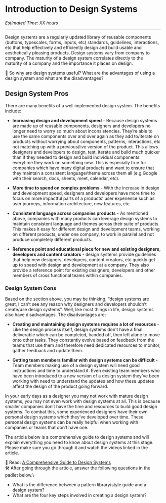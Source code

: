 # Introduction to Design Systems
*Estimated Time: XX hours*

---

Design systems are a regularly updated library of reusable components (buttons, typescales, forms, inputs, etc) standards, guidelines, interactions, etc that help effectively and efficiently design and build usable and aesthetically pleasing products. Design systems vary from company to company. The maturity of a design system correlates directly to the maturity of a company and the importance it places on design. 

<aside>
🤔 So why are design systems useful? What are the advantages of using a design system and what are the disadvantages? 
</aside>


## Design System Pros
There are many benefits of a well implemented design system. The benefits include:

- **Increasing design and development speed** - Because design systems are made up of reusable components, designers and developers no longer need to worry so much about inconsistencies. They’re able to use the same components over and over again as they add to/iterate on products without worrying about components, patterns, interactions, etc not matching up with a previous/live version of the product. This allows designers and developers to design, test, iterate and build much quicker than if they needed to design and build individual components everytime they work on something new. This is especially true for companies which have many digital products and want to ensure that they maintain a consistent language/theme across them all (e.g Google with their search, docs, sheets, meet, calendar, etc).


- **More time to spend on complex problems** - With the increase in design and development speed, designers and developers have more time to focus on more impactful parts of a products’ user experience such as user journeys, information architecture, new features, etc. 


- **Consistent language across companies products** -  As mentioned above, companies with many products can leverage design systems to maintain consistent language and themes across their suite of products. This makes it easy for different design and development teams, working on different products, under one company, to work in parallel and not produce completely different products. 


- **Reference point and educational piece for new and existing designers, developers and content creators** - design systems provide guidelines that help new designers, developers, content creators, etc quickly get up to speed with design and development at a company. They also provide a reference point for existing designers, developers and other members of cross functional teams within companies.  


### Design System Cons
Based on the section above, you may be thinking, “design systems are great, I can’t see any reason why designers and developers shouldn’t create/use design systems”. Well, like most things in life, design systems also have disadvantages. The disadvantages are:

- **Creating and maintaining design systems requires a lot of resources** - Like the design process itself, design systems don't have a final deliverable which can be completed, handed off, then left alone to move onto other tasks. They constantly evolve based on feedback from the teams that use them and therefore need dedicated resources to monitor, gather feedback and update them. 


- **Getting team members familiar with design systems can be difficult** - Team members making use of a design system will need good instructions and time to understand it. Even existing team members who have been introduced to a new version of a design system they’ve been working with need to understand the updates and how these updates affect the design of the product going forward. 

In your early days as a designer you may not work with mature design systems, you may not even work with design systems at all. This is because smaller companies don’t have the time and resources to build good design systems. To combat this, some experienced designers have their own personal design systems which they’ve developed over time. These personal design systems can be really helpful when working with companies or teams that don’t have one. 

The article below is a comprehensive guide to design systems and will explain everything you need to know about design systems at this stage. Please make sure you go through it and watch the videos linked in the article. 

<aside> 
  📖 Read: <a href="https://www.invisionapp.com/inside-design/guide-to-design-systems/" target="_blank">A Comprehensive Guide to Design Systems</a>
  </aside>


<aside>
 🛠️ After going through the article, answer the following questions in the padlet below.\
  
  - What is the difference between a pattern library/style guide and a design system?
  - What are the four key steps involved in creating a design system?
  </aside>
